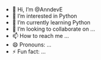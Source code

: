 - 👋 Hi, I’m @AnndevE
- 👀 I’m interested in Python
- 🌱 I’m currently learning Python
- 💞️ I’m looking to collaborate on ...
- 📫 How to reach me ...
- 😄 Pronouns: ...
- ⚡ Fun fact: ...

<!---
AnndevE/AnndevE is a ✨ special ✨ repository because its `README.md` (this file) appears on your GitHub profile.
You can click the Preview link to take a look at your changes.
--->
